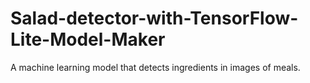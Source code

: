 # Salad-detector-with-TensorFlow-Lite-Model-Maker
A machine learning model that detects ingredients in images of meals.

